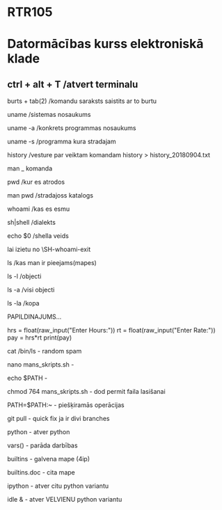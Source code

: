 # RTR105
# Datormācības kurss elektroniskā klade

## ctrl + alt + T /atvert terminalu

burts + tab(2) /komandu saraksts saistits ar to burtu

uname /sistemas nosaukums

uname -a /konkrets programmas nosaukums

uname -s /programma kura stradajam

history /vesture par veiktam komandam
history > history_20180904.txt 

man _ komanda

pwd /kur es atrodos 

man pwd /stradajoss katalogs

whoami /kas es esmu 

sh|shell /dialekts

echo $0 /shella veids 

lai izietu no \SH-whoami-exit 

ls /kas man ir pieejams(mapes)   

ls -l /objecti  

ls -a /visi objecti   

ls -la /kopa

PAPILDINAJUMS...

hrs = float(raw_input("Enter Hours:"))
rt = float(raw_input("Enter Rate:"))
pay = hrs*rt
print(pay)

cat /bin/ls - random spam

nano mans_skripts.sh -

echo $PATH -

chmod 764 mans_skripts.sh - dod permit faila lasišanai

PATH=$PATH:~ - piešķiramās operācijas


git pull - quick fix ja ir divi branches

python - atver python

vars() - parāda darbības

builtins - galvena mape (4ip)

builtins.doc - cita mape

ipython - atver citu python variantu

idle & - atver VELVIENU python variantu

